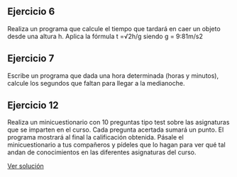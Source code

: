 ## Ejercicio 6

Realiza un programa que calcule el tiempo que tardará en caer un objeto desde
una altura h. Aplica la fórmula t =√2h/g siendo g = 9:81m/s2

## Ejercicio 7

Escribe un programa que dada una hora determinada (horas y minutos), calcule
los segundos que faltan para llegar a la medianoche.

## Ejercicio 12

Realiza un minicuestionario con 10 preguntas tipo test sobre las asignaturas
que se imparten en el curso. Cada pregunta acertada sumará un punto. El
programa mostrará al final la calificación obtenida. Pásale el minicuestionario a
tus compañeros y pídeles que lo hagan para ver qué tal andan de conocimientos
en las diferentes asignaturas del curso.

[Ver solución](./soluciones/Soluciones_2_2_Cuestionario.java)
